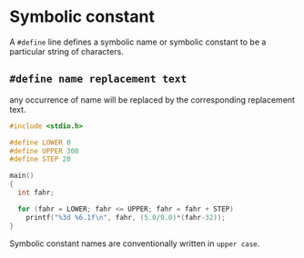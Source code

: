 # Symbolic constant

A `#define` line defines a symbolic name or symbolic constant to be a particular string of characters.

## `#define name replacement text`

any occurrence of name will be replaced by the corresponding replacement text.

```c
#include <stdio.h>

#define LOWER 0
#define UPPER 300
#define STEP 20

main()
{
  int fahr;

  for (fahr = LOWER; fahr <= UPPER; fahr = fahr + STEP)
    printf("%3d %6.1f\n", fahr, (5.0/9.0)*(fahr-32));
}
```
Symbolic constant names are conventionally written in `upper case`.



